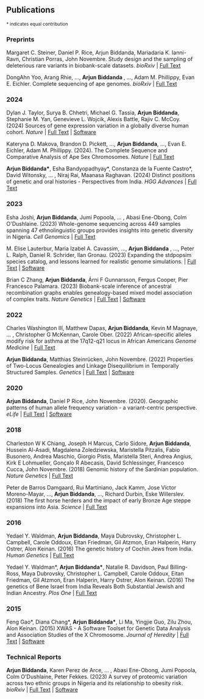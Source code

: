 
## Publications

<sup>* indicates equal contribution</sup>

### Preprints

Margaret C. Steiner,  Daniel P. Rice, Arjun Biddanda,  Mariadaria K. Ianni-Ravn, Christian Porras, John Novembre. Study design and the sampling of deleterious rare variants in biobank-scale datasets. _bioRxiv_ | [Full Text](https://www.biorxiv.org/content/10.1101/2024.12.02.626424v1)

DongAhn Yoo,  Arang Rhie, ..., <strong> Arjun Biddanda </strong>, ...,  Adam M. Phillippy, Evan E. Eichler. Complete sequencing of ape genomes. _bioRxiv_ | [Full Text](https://www.biorxiv.org/content/10.1101/2024.07.31.605654v2)

### 2024

Dylan J. Taylor, Surya B. Chhetri, Michael G. Tassia, <strong>Arjun Biddanda</strong>, Stephanie M. Yan, Genevieve L. Wojcik, Alexis Battle, Rajiv C. McCoy. (2024) Sources of gene expression variation in a globally diverse human cohort. _Nature_ | [Full Text](https://www.nature.com/articles/s41586-024-07708-2 ) | [Software](https://github.com/mccoy-lab/MAGE/tree/main)

Kateryna D. Makova, Brandon D. Pickett, ..., <strong>Arjun Biddanda</strong>, ..., Evan E. Eichler, Adam M. Phillippy. (2024). The Complete Sequence and Comparative Analysis of Ape Sex Chromosomes. _Nature_ | [Full Text](https://www.nature.com/articles/s41586-024-07473-2)

<strong>Arjun Biddanda*</strong>, Esha Bandyopadhyay*, Constanza de la Fuente Castro*, David Witonsky, ... , Niraj Rai, Maanasa Raghavan. (2024) Distinct positions of genetic and oral histories - Perspectives from India. _HGG Advances_ | [Full Text](https://www.cell.com/hgg-advances/fulltext/S2666-2477(24)00044-7)

### 2023


Esha Joshi, <strong>Arjun Biddanda</strong>, Jumi Popoola, ... , Abasi Ene-Obong, Colm O'Dushlaine. (2023) Whole-genome sequencing across 449 samples spanning 47 ethnolinguistic groups provides insights into genetic diversity in Nigeria. _Cell Genomics_ | [Full Text](https://www.cell.com/cell-genomics/fulltext/S2666-979X(23)00175-1)

M. Elise Lauterbur, Maria Izabel A. Cavassim, ..., <strong>Arjun Biddanda</strong> , ..., Peter L. Ralph, Daniel R. Schrider, Ilan Gronau. (2023) Expanding the stdpopsim species catalog, and lessons learned for realistic genome simulations. | [Full Text](https://elifesciences.org/reviewed-preprints/84874v2) | [Software](https://popsim-consortium.github.io/stdpopsim-docs/stable/index.html)

Brian C Zhang, <strong>Arjun Biddanda</strong>, Árni F Gunnarsson, Fergus Cooper, Pier Francesco Palamara. (2023) Biobank-scale inference of ancestral recombination graphs enables genealogy-based mixed model association of complex traits. _Nature Genetics_ | [Full Text](https://www.nature.com/articles/s41588-023-01379-x) | [Software](https://palamaralab.github.io/software/argneedle/)

### 2022

Charles Washington III, Matthew Dapas, <strong>Arjun Biddanda</strong>, Kevin M Magnaye, ... , Christopher G McKennan, Carole Ober. (2022) African-specific alleles modify risk for asthma at the 17q12-q21 locus in African Americans _Genome Medicine_ | [Full Text](https://link.springer.com/article/10.1186/s13073-022-01114-x)

<strong>Arjun Biddanda</strong>, Matthias Steinrücken, John Novembre. (2022) Properties of Two-Locus Genealogies and Linkage Disequilibrium in Temporally Structured Samples. _Genetics_ | [Full Text](https://doi.org/10.1093/genetics/iyac038) | [Software](https://aabiddanda.github.io/aDNA_LD_public/)

### 2020

<strong>Arjun Biddanda</strong>, Daniel P Rice, John Novembre. (2020). Geographic patterns of human allele frequency variation - a variant-centric perspective. _eLife_ | [Full Text](https://elifesciences.org/articles/60107) | [Software](https://aabiddanda.github.io/geovar/)

### 2018

Charleston W K Chiang, Joseph H Marcus, Carlo Sidore, <strong>Arjun Biddanda</strong>, Hussein Al-Asadi, Magdalena Zoledziewska, Maristella Pitzalis, Fabio Busonero, Andrea Maschio, Giorgio Pistis, Maristella Steri, Andrea Angius, Kirk E Lohmueller, Gonçalo R Abecasis, David Schlessinger, Francesco Cucca, John Novembre. (2018) Genomic history of the Sardinian population. _Nature Genetics_ | [Full Text](https://doi.org/10.1038/s41588-018-0215-8)


Peter de Barros Damgaard, Rui Martiniano, Jack Kamm, Jose Victor Moreno-Mayar, ..., <strong>Arjun Biddanda</strong>, ..., Richard Durbin, Eske Willerslev. (2018) The first horse herders and the impact of early Bronze Age steppe expansions into Asia. _Science_ | [Full Text](http://science.sciencemag.org/content/early/2018/05/08/science.aar7711.abstract)

### 2016

Yedael Y. Waldman, <strong>Arjun Biddanda</strong>, Maya Dubrovsky, Christopher L. Campbell, Carole Oddoux, Eitan Friedman, Gil Atzmon, Eran Halperin, Harry Ostrer, Alon Keinan. (2016) The genetic history of Cochin Jews from India. _Human Genetics_ | [Full Text](https://www.ncbi.nlm.nih.gov/pubmed/27377974)

Yedael Y. Waldman*, <strong>Arjun Biddanda*</strong>, Natalie R. Davidson, Paul Billing-Ross, Maya Dubrovsky, Christopher L. Campbell, Carole Oddoux, Eitan Friedman, Gil Atzmon, Eran Halperin, Harry Ostrer, Alon Keinan. (2016) The genetics of Bene Israel from India Reveals Both Substantial Jewish and Indian Ancestry. _Plos One_  | [Full Text](http://journals.plos.org/plosone/article?id=10.1371/journal.pone.0152056)

### 2015

Feng Gao*, Diana Chang*, <strong>Arjun Biddanda*</strong>, Li Ma, Yingjie Guo, Zilu Zhou, Alon Keinan. (2015) XWAS - A Software Toolset for Genetic Data Analysis and Association Studies of the X Chromosome. _Journal of Heredity_ | [Full Text](https://www.ncbi.nlm.nih.gov/pubmed/26268243) | [Software](http://keinanlab.cb.bscb.cornell.edu/content/xwas)


### Technical Reports

<strong>Arjun Biddanda</strong>, Karen Perez de Arce, ... , Abasi Ene-Obong, Jumi Popoola, Colm O'Dushlaine, Peter Fekkes. (2023) A survey of proteomic variation across two ethnic groups in Nigeria and its relationship to obesity risk. _bioRxiv_ | [Full Text](https://www.biorxiv.org/content/10.1101/2022.12.09.519773v1) | [Software](https://54gene-olink-qc.readthedocs.io/en/latest/) 
